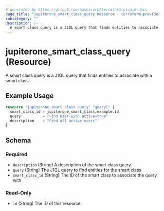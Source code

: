 ```yaml
---
# generated by https://github.com/hashicorp/terraform-plugin-docs
page_title: "jupiterone_smart_class_query Resource - terraform-provider-jupiterone"
subcategory: ""
description: |-
  A smart class query is a J1QL query that finds entities to associate with a smart class
---
```


# jupiterone_smart_class_query (Resource)

A smart class query is a J1QL query that finds entities to associate with a smart class

## Example Usage

```terraform
resource "jupiterone_smart_class_query" "query1" {
  smart_class_id = jupiterone_smart_class.example.id
  query          = "Find User with active=true"
  description    = "Find all active users"
}
```

<!-- schema generated by tfplugindocs -->
## Schema

### Required

- `description` (String) A description of the smart class query
- `query` (String) The J1QL query to find entities for the smart class
- `smart_class_id` (String) The ID of the smart class to associate the query with

### Read-Only

- `id` (String) The ID of this resource.


